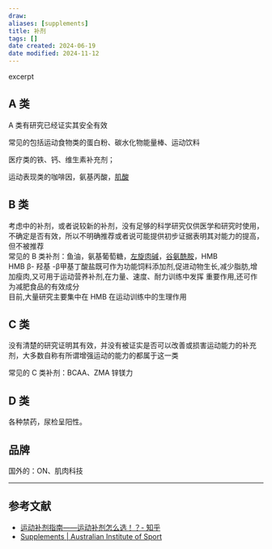 ```yaml
---
draw:
aliases: [supplements]
title: 补剂
tags: []
date created: 2024-06-19
date modified: 2024-11-12
---
```


excerpt

<!-- more -->

## A 类

A 类有研究已经证实其安全有效

常见的包括运动食物类的蛋白粉、碳水化物能量棒、运动饮料

医疗类的铁、钙、维生素补充剂；

运动表现类的咖啡因，氨基丙酸，[肌酸](肌酸.md)

## B 类

考虑中的补剂，或者说较新的补剂，没有足够的科学研究仅供医学和研究时使用，不确定是否有效，所以不明确推荐或者说可能提供初步证据表明其对能力的提高，但不被推荐  
常见的 B 类补剂：鱼油，氨基葡萄糖，[左旋肉碱](左旋肉碱.md)，[谷氨酰胺](谷氨酰胺.md)，HMB  
HMB β- 羟基 -β甲基丁酸盐既可作为功能饲料添加剂,促进动物生长,减少脂肪,增加瘦肉,又可用于运动营养补剂,在力量、速度、耐力训练中发挥 重要作用,还可作为减肥食品的有效成分  
目前,大量研究主要集中在 HMB 在运动训练中的生理作用

## **C 类**

没有清楚的研究证明其有效，并没有被证实是否可以改善或损害运动能力的补充剂，大多数自称有所谓增强运动的能力的都属于这一类

常见的 C 类补剂：BCAA、ZMA 锌镁力

## D 类

各种禁药，尿检呈阳性。

## 品牌

国外的：ON、肌肉科技

---

## 参考文献

- [运动补剂指南——运动补剂怎么选！？- 知乎](https://zhuanlan.zhihu.com/p/55637263)
- [Supplements | Australian Institute of Sport](https://www.ais.gov.au/nutrition/supplements)

